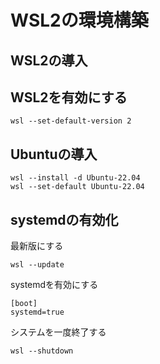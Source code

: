 # WSL2の環境構築

## WSL2の導入

## WSL2を有効にする

```title="powershell"
wsl --set-default-version 2
```

## Ubuntuの導入

```title="powershell"
wsl --install -d Ubuntu-22.04
wsl --set-default Ubuntu-22.04
```

## systemdの有効化

最新版にする

```title="powershell"
wsl --update
```

systemdを有効にする

```title="/etc/wsl2.conf"
[boot]
systemd=true
```

システムを一度終了する

```title="powershell"
wsl --shutdown
```
